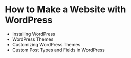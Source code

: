 # How to Make a Website with WordPress
- Installing WordPress 
- WordPress Themes 
- Customizing WordPress Themes 
- Custom Post Types and Fields in WordPress 